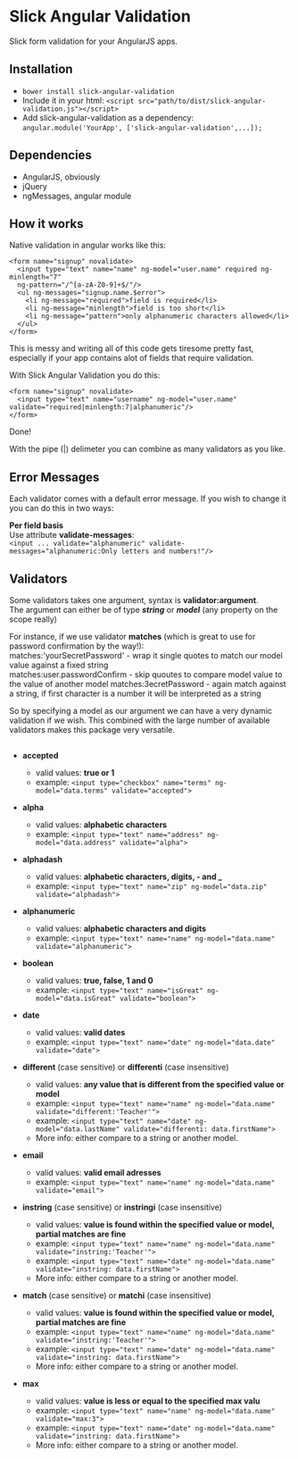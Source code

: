 Slick Angular Validation
============

Slick form validation for your AngularJS apps.

## Installation
* `bower install slick-angular-validation`
* Include it in your html: `<script src="path/to/dist/slick-angular-validation.js"></script>`
* Add slick-angular-validation as a dependency:  `angular.module('YourApp', ['slick-angular-validation',...]);`

## Dependencies
* AngularJS, obviously
* jQuery
* ngMessages, angular module 

## How it works
Native validation in angular works like this:
```
<form name="signup" novalidate>
  <input type="text" name="name" ng-model="user.name" required ng-minlength="7" 
  ng-pattern="/^[a-zA-Z0-9]+$/"/>
  <ul ng-messages="signup.name.$error">
    <li ng-message="required">field is required</li>
    <li ng-message="minlength">field is too short</li>
    <li ng-message="pattern">only alphanumeric characters allowed</li>
  </ul>
</form>
```
This is messy and writing all of this code gets tiresome pretty fast, especially if your app contains alot of fields that require validation.

With Slick Angular Validation you do this:
```
<form name="signup" novalidate>
  <input type="text" name="username" ng-model="user.name" validate="required|minlength:7|alphanumeric"/> 
</form>
```

Done!  

With the pipe (|) delimeter you can combine as many validators as you like.

## Error Messages
Each validator comes with a default error message. If you wish to change it you can do this in two ways:  

**Per field basis**   
Use attribute **validate-messages**:    
`<input ... validate="alphanumeric" validate-messages="alphanumeric:Only letters and numbers!"/>` 


## Validators

Some validators takes one argument, syntax is **validator:argument**.   
The argument can either be of type ***string*** or ***model*** (any property on the scope really)  

For instance, if we use validator **matches** (which is great to use for password confirmation by the way!):  
matches:'yourSecretPassword' - wrap it single quotes to match our model value against a fixed string   
matches:user.passwordConfirm - skip quoutes to compare model value to the value of another model 
matches:3ecretPassword - again match against a string, if first character is a number it will be interpreted as a string    

So by specifying a model as our argument we can have a very dynamic validation if we wish. This combined with the large number of available validators makes this package very versatile.   

## 

* **accepted**
  - valid values: **true or 1**   
  - example: `<input type="checkbox" name="terms" ng-model="data.terms" validate="accepted">`  

* **alpha**
  - valid values: **alphabetic characters**  
  - example: `<input type="text" name="address" ng-model="data.address" validate="alpha">`  

* **alphadash**
  - valid values: **alphabetic characters, digits, - and _**  
  - example: `<input type="text" name="zip" ng-model="data.zip" validate="alphadash">`  

* **alphanumeric**
  - valid values: **alphabetic characters and digits**  
  - example: `<input type="text" name="name" ng-model="data.name" validate="alphanumeric">`

* **boolean**
  - valid values: **true, false, 1 and 0**  
  - example: `<input type="text" name="isGreat" ng-model="data.isGreat" validate="boolean">`

* **date**
  - valid values: **valid dates**  
  - example: `<input type="text" name="date" ng-model="data.date" validate="date">`

* **different** (case sensitive) or **differenti** (case insensitive)
  - valid values: **any value that is different from the specified value or model**  
  - example: `<input type="text" name="name" ng-model="data.name" validate="different:'Teacher'">`
  - example: `<input type="text" name="date" ng-model="data.lastName" validate="differenti: data.firstName">`
  - More info: either compare to a string or another model.

* **email**
  - valid values: **valid email adresses**  
  - example: `<input type="text" name="name" ng-model="data.name" validate="email">`

* **instring** (case sensitive) or **instringi** (case insensitive)
  - valid values: **value is found within the specified value or model, partial matches are fine**  
  - example: `<input type="text" name="name" ng-model="data.name" validate="instring:'Teacher'">`
  - example: `<input type="text" name="date" ng-model="data.name" validate="instring: data.firstName">`
  - More info: either compare to a string or another model. 
  
* **match** (case sensitive) or **matchi** (case insensitive)
  - valid values: **value is found within the specified value or model, partial matches are fine**  
  - example: `<input type="text" name="name" ng-model="data.name" validate="instring:'Teacher'">`
  - example: `<input type="text" name="date" ng-model="data.name" validate="instring: data.firstName">`
  - More info: either compare to a string or another model. 

* **max**
  - valid values: **value is less or equal to the specified max valu**  
  - example: `<input type="text" name="name" ng-model="data.name" validate="max:3">`
  - example: `<input type="text" name="date" ng-model="data.name" validate="instring: data.firstName">`
  - More info: either compare to a string or another model. 
